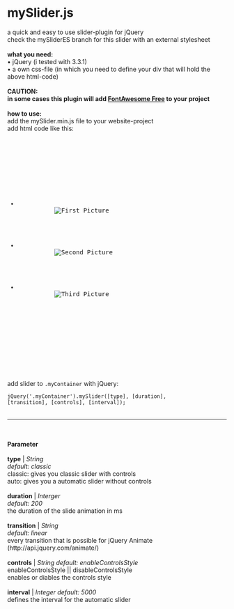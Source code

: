 # mySlider.js
a quick and easy to use slider-plugin for jQuery<br>
check the mySliderES branch for this slider with an external stylesheet
<br><br>
<b>what you need:</b><br>
• jQuery (i tested with 3.3.1)<br>
• a own css-file (in which you need to define your div that will hold the above html-code)<br>
<br>
<b>CAUTION:</b><br>
<b>in some cases this plugin will add <a href="https://fontawesome.com/" target="_blank">FontAwesome Free</a> to your project</b><br>
<br>
<b>how to use:</b><br>
add the mySlider.min.js file to your website-project<br>
add html code like this:
<pre>
    
    <div class="myContainer">
    
      <ul>
      
        <li>
          <img src="img1.jpg" alt="First Picture"> 
        </li>
        
        <li>
          <img src="img2.jpg" alt="Second Picture">
        </li>
        
        <li>
          <img src="img3.jpg" alt="Third Picture">
        </li>
        
      </ul>
    
    </div>

</pre>
<br>
add slider to <code>.myContainer</code> with jQuery:

<code>jQuery('.myContainer').mySlider([type], [duration], [transition], [controls], [interval]);</code>
<br><br>
<hr>
<br><br>
<b>Parameter</b><br><br>
<b>type</b> | <i>String</i><br>
<i>default: classic</i><br>
classic: gives you classic slider with controls<br>
auto: gives you a automatic slider without controls<br>
<br>
<b>duration</b> | <i>Interger</i><br>
<i>default: 200</i><br>
the duration of the slide animation in ms<br>
<br>
<b>transition</b> | <i>String</i><br>
<i>default: linear</i><br>
every transition that is possible for jQuery Animate (http://api.jquery.com/animate/)<br>
<br>
<b>controls</b> | <i>String</i>
<i>default: enableControlsStyle</i><br>
enableControlsStyle || disableControlsStyle<br>
enables or diables the controls style<br>
<br>
<b>interval</b> | <i>Integer</i>
<i>default: 5000</i><br>
defines the interval for the automatic slider<br>
<br>

